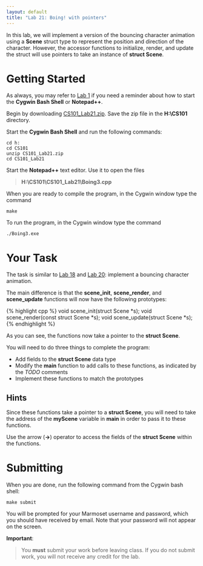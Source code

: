 ```yaml
---
layout: default
title: "Lab 21: Boing! with pointers"
---
```


In this lab, we will implement a version of the bouncing character animation using a **Scene** struct type to represent the position and direction of the character. However, the accessor functions to initialize, render, and update the struct will use pointers to take an instance of **struct Scene**.

Getting Started
===============

As always, you may refer to [Lab 1](lab01.html) if you need a reminder about how to start the **Cygwin Bash Shell** or **Notepad++**.

Begin by downloading [CS101\_Lab21.zip](CS101_Lab21.zip). Save the zip file in the **H:\\CS101** directory.

Start the **Cygwin Bash Shell** and run the following commands:

    cd h:
    cd CS101
    unzip CS101_Lab21.zip
    cd CS101_Lab21

Start the **Notepad++** text editor. Use it to open the files

> **H:\\CS101\\CS101\_Lab21\\Boing3.cpp**

When you are ready to compile the program, in the Cygwin window type the command

    make

To run the program, in the Cygwin window type the command

    ./Boing3.exe

Your Task
=========

The task is similar to [Lab 18](lab18.html) and [Lab 20](lab20.html): implement a bouncing character animation.

The main difference is that the **scene\_init**, **scene\_render**, and **scene\_update** functions will now have the following prototypes:

{% highlight cpp %}
void scene_init(struct Scene *s);
void scene_render(const struct Scene *s);
void scene_update(struct Scene *s);
{% endhighlight %}

As you can see, the functions now take a pointer to the **struct Scene**.

You will need to do three things to complete the program:

-   Add fields to the **struct Scene** data type
-   Modify the **main** function to add calls to these functions, as indicated by the *TODO* comments
-   Implement these functions to match the prototypes

Hints
-----

Since these functions take a pointer to a **struct Scene**, you will need to take the address of the **myScene** variable in **main** in order to pass it to these functions.

Use the arrow (**-\>**) operator to access the fields of the **struct Scene** within the functions.

Submitting
==========

When you are done, run the following command from the Cygwin bash shell:

    make submit

You will be prompted for your Marmoset username and password, which you should have received by email. Note that your password will not appear on the screen.

**Important**:

> You **must** submit your work before leaving class. If you do not submit work, you will not receive any credit for the lab.
